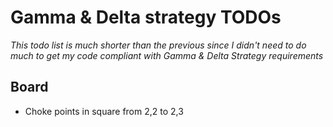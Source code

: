 # Gamma & Delta strategy TODOs
*This todo list is much shorter than the previous since I didn't need to do much to get
my code compliant with Gamma & Delta Strategy requirements*

## Board
* Choke points in square from 2,2 to 2,3